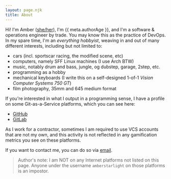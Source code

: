 ```yaml
---
layout: page.njk
title: About
---
```


Hi! I'm Amber ([she/her](https://en.pronouns.page/she)), I'm
{{ meta.authorAge }}, and I'm a software & operations engineer by trade. You
may know this as the practice of DevOps. In my spare time, I'm an _everything
hobbyist_, weaving in and out of many different interests, including but not
limited to:

- cars (incl. sportscar racing, the modified scene, etc)
- computers, namely SFF Linux machines (I use Arch BTW)
- music, notably drum and bass, jungle, og dubstep, garage, 2step, etc.
- programming as a hobby
- mechanical keyboards (I write this on a self-designed 1-of-1 _Vision
  Computer Systems 750 GT_)
- film photography, 35mm and 645 medium format

If you're interested in what I output in a programming sense, I have a profile
on some Git-as-a-Service platforms, which you can see here:

- [GitHub](https://github.com/amberstarlight)
- [GitLab](https://gitlab.com/amberstarlight)

As I work for a contractor, sometimes I am required to use VCS accounts that are
not my own, and this activity is not reflected in any gamification metrics you
see on these platforms.

If you want to contact me, you can do so via [email][1].

> Author's note: I am NOT on any Internet platforms not listed on this page.
> Anyone under the username `amberstarlight` on those platforms is an impostor.

[1]: mailto:hello@amber.vision
